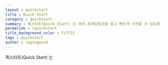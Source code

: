 ```yaml
---
layout : quickstart
title : Quick Start
category : quickstart
summary : 퀵스타트(Quick Start) 는 여러 프레임워크를 쉽고 빠르게 시작할 수 있도록 도와주는 프로젝트입니다.
permalink : /quickstart
title_background_color : fc7f23
tags : quickstart
author : ragingwind
---
```


퀵스타트(Quick Start) 는 
